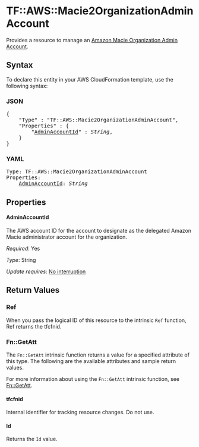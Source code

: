# TF::AWS::Macie2OrganizationAdminAccount

Provides a resource to manage an [Amazon Macie Organization Admin Account](https://docs.aws.amazon.com/macie/latest/APIReference/admin.html).

## Syntax

To declare this entity in your AWS CloudFormation template, use the following syntax:

### JSON

<pre>
{
    "Type" : "TF::AWS::Macie2OrganizationAdminAccount",
    "Properties" : {
        "<a href="#adminaccountid" title="AdminAccountId">AdminAccountId</a>" : <i>String</i>,
    }
}
</pre>

### YAML

<pre>
Type: TF::AWS::Macie2OrganizationAdminAccount
Properties:
    <a href="#adminaccountid" title="AdminAccountId">AdminAccountId</a>: <i>String</i>
</pre>

## Properties

#### AdminAccountId

The AWS account ID for the account to designate as the delegated Amazon Macie administrator account for the organization.

_Required_: Yes

_Type_: String

_Update requires_: [No interruption](https://docs.aws.amazon.com/AWSCloudFormation/latest/UserGuide/using-cfn-updating-stacks-update-behaviors.html#update-no-interrupt)

## Return Values

### Ref

When you pass the logical ID of this resource to the intrinsic `Ref` function, Ref returns the tfcfnid.

### Fn::GetAtt

The `Fn::GetAtt` intrinsic function returns a value for a specified attribute of this type. The following are the available attributes and sample return values.

For more information about using the `Fn::GetAtt` intrinsic function, see [Fn::GetAtt](https://docs.aws.amazon.com/AWSCloudFormation/latest/UserGuide/intrinsic-function-reference-getatt.html).

#### tfcfnid

Internal identifier for tracking resource changes. Do not use.

#### Id

Returns the <code>Id</code> value.

